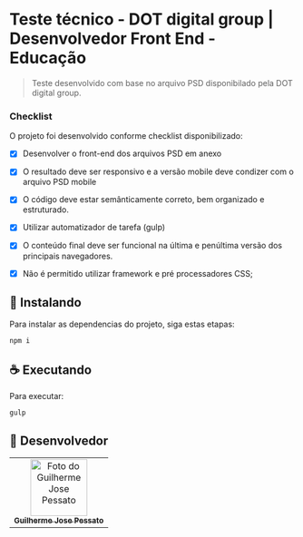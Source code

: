 # Teste técnico - DOT digital group | Desenvolvedor Front End - Educação

> Teste desenvolvido com base no arquivo PSD disponibilado pela DOT digital group.

### Checklist

O projeto foi desenvolvido conforme checklist disponibilizado:

- [x] Desenvolver o front-end dos arquivos PSD em anexo
- [x] O resultado deve ser responsivo e a versão mobile deve condizer com o arquivo PSD mobile
- [x] O código deve estar semânticamente correto, bem organizado e estruturado.
- [x] Utilizar automatizador de tarefa (gulp)
- [x] O conteúdo final deve ser funcional na última e penúltima versão dos principais navegadores.
- [x] Não é permitido utilizar framework e pré processadores CSS;


## 🚀 Instalando

Para instalar as dependencias do projeto, siga estas etapas:

```
npm i
```

## ☕ Executando

Para executar:

```
gulp
```

## 🤝 Desenvolvedor
<table>
  <tr>
    <td align="center">
      <a href="https://github.com/guipessato">
        <img src="https://avatars.githubusercontent.com/u/44441473?s=400&u=265af1283c3c054a5a4a51711b0e05653f8cf21a&v=4" width="100px;" alt="Foto do Guilherme Jose Pessato"/><br>
        <sub>
          <b>Guilherme Jose Pessato</b>
        </sub>
      </a>
    </td>
  </tr>
</table>


